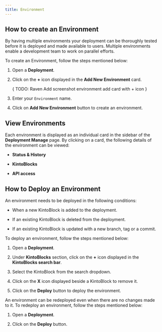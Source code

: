 ```yaml
---
title: Environment
---
```


## How to create an Environment

By having multiple environments your deployment can be thoroughly tested before it is deployed and made available to users. Multiple environments enable a development team to work on parallel efforts.

To create an Environment, follow the steps mentioned below:

1. Open a **Deployment**.

2. Click on the **+** icon displayed in the **Add New Environment** card.

    { TODO: Raven Add screenshot environment add card with + icon }

3. Enter your `Environment` name.

4. Click on **Add New Environment** button to create an environment.


## View Environments

Each environment is displayed as an individual card in the sidebar of the **Deployment Manage** page. By clicking on a card, the following details of the environment can be viewed:

- **Status & History**

- **KintoBlocks**

- **API access**


## How to Deploy an Environment

An environment needs to be deployed in the following conditions:

- When a new KintoBlock is added to the deployment.

- If an existing KintoBlock is deleted from the deployment.

- If an existing KintoBlock is updated with a new branch, tag or a commit.

To deploy an environment, follow the steps mentioned below:

1. Open a **Deployment**.

2. Under **KintoBlocks** section, click on the **+** icon displayed in the **KintoBlocks search bar**.

3. Select the KintoBlock from the search dropdown.

4. Click on the **X** icon displayed beside a KintoBlock to remove it.

5. Click on the **Deploy** button to deploy the environment.

An environment can be redeployed even when there are no changes made to it. To redeploy an environment, follow the steps mentioned below:

1. Open a **Deployment**.

2. Click on the **Deploy** button.